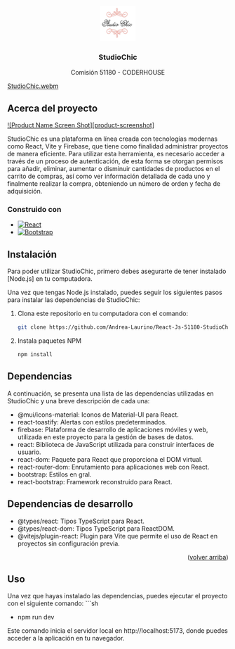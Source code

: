 ﻿
<a name="readme-top"></a>


<br />
<div align="center">
    <img src="src/assets/logoStudioChic.png" alt="Logo" width="80" height="80" >
 

  <h3 align="center">StudioChic</h3>


  <p align="center">
    Comisión 51180 - CODERHOUSE 
    <br />
  </p>
</div>

[StudioChic.webm](https://user-images.githubusercontent.com/110556252/233742332-f2ee52de-dae9-49ac-bcd8-084c07802d73.webm)



## Acerca del proyecto

[![Product Name Screen Shot][product-screenshot]](https://example.com)

StudioChic es una plataforma en línea creada con tecnologías modernas como React, Vite y Firebase, que tiene como finalidad administrar proyectos de manera eficiente. Para utilizar esta herramienta, es necesario acceder a través de un proceso de autenticación, de esta forma se otorgan permisos para añadir, eliminar, aumentar o disminuir cantidades de productos en el carrito de compras, así como ver información detallada de cada uno y finalmente realizar la compra, obteniendo un número de orden y fecha de adquisición.




### Construido con

* [![React][React.js]][React-url]
* [![Bootstrap][Bootstrap.com]][Bootstrap-url]


## Instalación

Para poder utilizar StudioChic, primero debes asegurarte de tener instalado [Node.js] en tu computadora.


Una vez que tengas Node.js instalado, puedes seguir los siguientes pasos para instalar las dependencias de StudioChic:

1. Clona este repositorio en tu computadora con el comando:
    ```sh
    git clone https://github.com/Andrea-Laurino/React-Js-51180-StudioChic.git
2. Instala paquetes NPM 
   ```sh
   npm install


## Dependencias

A continuación, se presenta una lista de las dependencias utilizadas en StudioChic y una breve descripción de cada una:

- @mui/icons-material: Iconos de Material-UI para React.
- react-toastify: Alertas con estilos predeterminados.
- firebase: Plataforma de desarrollo de aplicaciones móviles y web, utilizada en este proyecto para la gestión de bases de datos.
- react: Biblioteca de JavaScript utilizada para construir interfaces de usuario.
- react-dom: Paquete para React que proporciona el DOM virtual.
- react-router-dom: Enrutamiento para aplicaciones web con React.
- bootstrap: Estilos en gral.
- react-bootstrap: Framework reconstruido para React. 


## Dependencias de desarrollo

- @types/react: Tipos TypeScript para React.
- @types/react-dom: Tipos TypeScript para ReactDOM.
- @vitejs/plugin-react: Plugin para Vite que permite el uso de React en proyectos sin configuración previa.

<p align="right">(<a href="#readme-top">volver arriba</a>)</p>


## Uso

Una vez que hayas instalado las dependencias, puedes ejecutar el proyecto con el siguiente comando:
        ```sh
   - npm run dev

Este comando inicia el servidor local en http://localhost:5173, donde puedes acceder a la aplicación en tu navegador.








<!-- MARKDOWN LINKS & IMAGES -->
<!-- https://www.markdownguide.org/basic-syntax/#reference-style-links -->
[React.js]: https://img.shields.io/badge/React-20232A?style=for-the-badge&logo=react&logoColor=61DAFB
[Bootstrap.com]: https://img.shields.io/badge/Bootstrap-563D7C?style=for-the-badge&logo=bootstrap&logoColor=white
[React-url]: https://reactjs.org/
[Bootstrap-url]: https://getbootstrap.com
